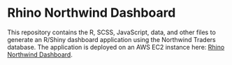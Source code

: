 # Rhino Northwind Dashboard

This repository contains the R, SCSS, JavaScript, data, and other files to generate an R/Shiny dashboard application using the Northwind Traders database. The application is deployed on an AWS EC2 instance here: <a href = "http://ec2-52-21-157-89.compute-1.amazonaws.com:3838/nw-app/" target = "_blank">Rhino Northwind Dashboard</a>.
